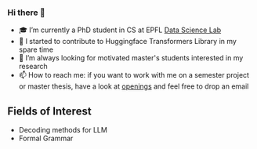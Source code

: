 ### Hi there 👋

- 🎓 I’m currently a PhD student in CS at EPFL [Data Science Lab](https://dlab.epfl.ch/)
- 🤗 I started to contribute to Huggingface Transformers Library in my spare time
- 🔬 I’m always looking for motivated master's students interested in my research
- 📫 How to reach me: if you want to work with me on a semester project or master thesis, have a look at [openings](https://dlab.epfl.ch/openings/) and feel free to drop an email 


## Fields of Interest
- Decoding methods for LLM
- Formal Grammar
